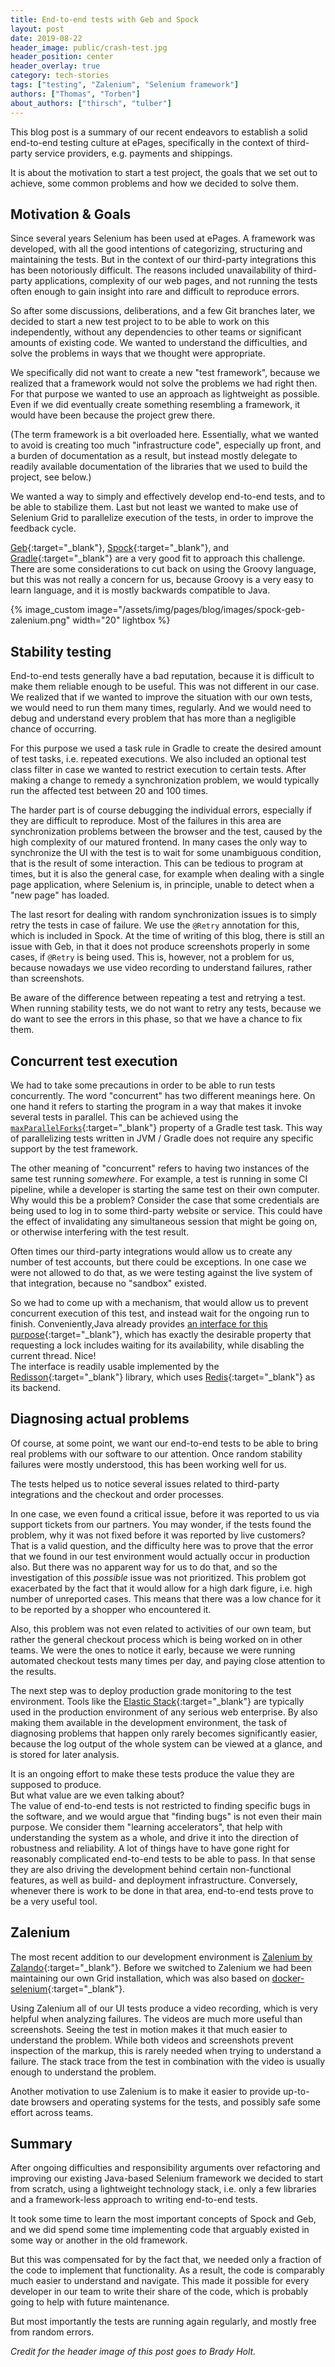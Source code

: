 ```yaml
---
title: End-to-end tests with Geb and Spock
layout: post
date: 2019-08-22
header_image: public/crash-test.jpg
header_position: center
header_overlay: true
category: tech-stories
tags: ["testing", "Zalenium", "Selenium framework"]
authors: ["Thomas", "Torben"]
about_authors: ["thirsch", "tulber"]
---
```


This blog post is a summary of our recent endeavors to establish a solid end-to-end testing culture at ePages, specifically in the context of third-party service providers, e.g. payments and shippings.

It is about the motivation to start a test project, the goals that we set out to achieve, some common problems and how we decided to solve them.

## Motivation & Goals

Since several years Selenium has been used at ePages.
A framework was developed, with all the good intentions of categorizing, structuring and maintaining the tests.
But in the context of our third-party integrations this has been notoriously difficult.
The reasons included unavailability of third-party applications, complexity of our web pages, and not running the tests often enough to gain insight into rare and difficult to reproduce errors.

So after some discussions, deliberations, and a few Git branches later, we decided to start a new test project to to be able to work on this independently, without any dependencies to other teams or significant amounts of existing code.
We wanted to understand the difficulties, and solve the problems in ways that we thought were appropriate.

We specifically did not want to create a new "test framework", because we realized that a framework would not solve the problems we had right then.
For that purpose we wanted to use an approach as lightweight as possible. 
Even if we did eventually create something resembling a framework, it would have been because the project grew there.

(The term framework is a bit overloaded here.
Essentially, what we wanted to avoid is creating too much "infrastructure code", especially up front, and a burden of documentation as a result, but instead mostly delegate to readily available documentation
of the libraries that we used to build the project, see below.)

We wanted a way to simply and effectively develop end-to-end tests, and to be able to stabilize them.
Last but not least we wanted to make use of Selenium Grid to parallelize execution of the tests, in order to improve the feedback cycle.

[Geb](https://gebish.org/){:target="_blank"}, [Spock](http://spockframework.org/){:target="_blank"}, and [Gradle](https://gradle.org/){:target="_blank"} are a very good fit to approach this challenge.
There are some considerations to cut back on using the Groovy language, but this was not really a concern for us, because Groovy is a very easy to learn language, and it is mostly backwards compatible to Java.

{% image_custom image="/assets/img/pages/blog/images/spock-geb-zalenium.png" width="20" lightbox %}

## Stability testing

End-to-end tests generally have a bad reputation, because it is difficult to make them reliable enough to be useful.
This was not different in our case.
We realized that if we wanted to improve the situation with our own tests, we would need to run them many times, regularly.
And we would need to debug and understand every problem that has more than a negligible chance of occurring.

For this purpose we used a task rule in Gradle to create the desired amount of test tasks, i.e. repeated executions. We also included an optional test class filter in case we wanted to restrict execution to certain tests.
After making a change to remedy a synchronization problem, we would typically run the affected test between 20 and 100 times.

The harder part is of course debugging the individual errors, especially if they are difficult to reproduce.
Most of the failures in this area are synchronization problems between the browser and the test, caused by the high complexity of our matured frontend.
In many cases the only way to synchronize the UI with the test is to wait for some unambiguous condition, that is the result of some interaction.
This can be tedious to program at times, but it is also the general case, for example when dealing with a single page application, where Selenium is, in principle, unable to detect when a "new page" has loaded.

The last resort for dealing with random synchronization issues is to simply retry the tests in case of failure.
We use the `@Retry` annotation for this, which is included in Spock.
At the time of writing of this blog, there is still an issue with Geb, in that it does not produce screenshots properly in some cases, if `@Retry` is being used.
This is, however, not a problem for us, because nowadays we use video recording to understand failures, rather than screenshots.

Be aware of the difference between repeating a test and retrying a test.
When running stability tests, we do not want to retry any tests, because we do want to see the errors in this phase, so that we have a chance to fix them.

## Concurrent test execution

We had to take some precautions in order to be able to run tests concurrently.
The word "concurrent" has two different meanings here. On one hand it refers to starting the program in a way that makes it invoke several tests in parallel.
This can be achieved using the [`maxParallelForks`](https://docs.gradle.org/current/dsl/org.gradle.api.tasks.testing.Test.html#org.gradle.api.tasks.testing.Test:maxParallelForks){:target="_blank"} property of a Gradle test task.
This way of parallelizing tests written in JVM / Gradle does not require any specific support by the test framework.

The other meaning of "concurrent" refers to having two instances of the same test running *somewhere*.
For example, a test is running in some CI pipeline, while a developer is starting the same test on their own computer.
Why would this be a problem?
Consider the case that some credentials are being used to log in to some third-party website or service. This could have the effect of invalidating any simultaneous session that might be going on, or otherwise interfering with the test result.

Often times our third-party integrations would allow us to create any number of test accounts, but there could be exceptions.
In one case we were not allowed to do that, as we were testing against the live system of that integration, because no "sandbox" existed.

So we had to come up with a mechanism, that would allow us to prevent concurrent execution of this test, and instead wait for the ongoing run to finish. Conveniently,Java already provides [an interface for this purpose](https://docs.oracle.com/javase/7/docs/api/java/util/concurrent/locks/Lock.html){:target="_blank"}, which has exactly the desirable property that requesting a lock includes waiting for its availability, while disabling the current thread.
Nice!  
The interface is readily usable implemented by the [Redisson](https://github.com/redisson/redisson){:target="_blank"} library, which uses [Redis](https://redislabs.com/why-redis/){:target="_blank"} as its backend.

## Diagnosing actual problems

Of course, at some point, we want our end-to-end tests to be able to bring real problems with our software to our attention.
Once random stability failures were mostly understood, this has been working well for us.

The tests helped us to notice several issues related to third-party integrations and the checkout and order processes.

In one case, we even found a critical issue, before it was reported to us via support tickets from our partners.
You may wonder, if the tests found the problem, why it was not fixed before it was reported by live customers?  
That is a valid question, and the difficulty here was to prove that the error that we found in our test environment would actually occur in production also.
But there was no apparent way for us to do that, and so the investigation of this *possible* issue was
not prioritized.
This problem got exacerbated by the fact that it would allow for a high dark figure, i.e. high number
of unreported cases.
This means that there was a low chance for it to be reported by a shopper who encountered it.

Also, this problem was not even related to activities of our own team, but rather the general checkout process which is being worked on in other teams.
We were the ones to notice it early, because we were running automated checkout tests many times per day, and paying close attention to the results.

The next step was to deploy production grade monitoring to the test environment.
Tools like the [Elastic Stack](https://www.elastic.co/what-is/elk-stack){:target="_blank"} are typically used in the production environment of any serious web enterprise.
By also making them available in the development environment, the task of diagnosing problems that happen only rarely becomes significantly easier, because the log output of the whole system can be viewed at a glance, and is stored for later analysis.

It is an ongoing effort to make these tests produce the value they are supposed to produce.  
But what value are we even talking about?  
The value of end-to-end tests is not restricted to finding specific bugs in the software, and we would argue that "finding bugs" is not even their main purpose.
We consider them "learning accelerators", that help with understanding the system as a whole, and drive it
into the direction of robustness and reliability.
A lot of things have to have gone right for reasonably complicated end-to-end tests to be able to pass.
In that sense they are also driving the development behind certain non-functional features, as well as build- and deployment infrastructure.
Conversely, whenever there is work to be done in that area, end-to-end tests prove to be a very useful tool.

## Zalenium

The most recent addition to our development environment is [Zalenium by Zalando](https://opensource.zalando.com/zalenium/){:target="_blank"}.
Before we switched to Zalenium we had been maintaining our own Grid installation, which was also based on [docker-selenium](https://github.com/SeleniumHQ/docker-selenium){:target="_blank"}.

Using Zalenium all of our UI tests produce a video recording, which is very helpful when analyzing failures.
The videos are much more useful than screenshots. Seeing the test in motion makes it that much easier to understand the problem.
While both videos and screenshots prevent inspection of the markup, this is rarely needed when trying to understand a failure.
The stack trace from the test in combination with the video is usually enough to understand the problem.

Another motivation to use Zalenium is to make it easier to provide up-to-date browsers and operating systems for the tests, and possibly safe some effort across teams.

## Summary

After ongoing difficulties and responsibility arguments over refactoring and improving our existing Java-based Selenium framework we decided to start from scratch, using a lightweight technology stack, i.e. only a few libraries and a framework-less approach to writing end-to-end tests.

It took some time to learn the most important concepts of Spock and Geb, and we did spend some time implementing code that arguably existed in some way or another in the old framework.

But this was compensated for by the fact that, we needed only a fraction of the code to implement that functionality.
As a result, the code is comparably much easier to understand and navigate.
This made it possible for every developer in our team to write their share of the code, which is probably going to help with future maintenance.

But most importantly the tests are running again regularly, and mostly free from random errors.

*Credit for the header image of this post goes to Brady Holt.*
